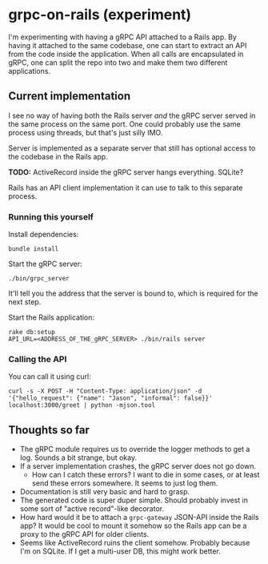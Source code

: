 # grpc-on-rails (experiment)

I'm experimenting with having a gRPC API attached to a Rails app. By having it attached to the same codebase, one can start to extract an API from the code inside the application. When all calls are encapsulated in gRPC, one can split the repo into two and make them two different applications.

## Current implementation

I see no way of having both the Rails server *and* the gRPC server served in the same process on the same port. One could probably use the same process using threads, but that's just silly IMO.

Server is implemented as a separate server that still has optional access to the codebase in the Rails app.

**TODO:** ActiveRecord inside the gRPC server hangs everything. SQLite?

Rails has an API client implementation it can use to talk to this separate process.

### Running this yourself

Install dependencies:

```
bundle install
```

Start the gRPC server:

```
./bin/grpc_server
```

It'll tell you the address that the server is bound to, which is required for the next step.

Start the Rails application:

```
rake db:setup
API_URL=<ADDRESS_OF_THE_gRPC_SERVER> ./bin/rails server
```

### Calling the API

You can call it using curl:

```
curl -s -X POST -H "Content-Type: application/json" -d '{"hello_request": {"name": "Jason", "informal": false}}' localhost:3000/greet | python -mjson.tool
```

## Thoughts so far

* The gRPC module requires us to override the logger methods to get a log. Sounds a bit strange, but okay.
* If a server implementation crashes, the gRPC server does not go down.
  * How can I catch these errors? I want to die in some cases, or at least send these errors somewhere. It seems to just log them.
* Documentation is still very basic and hard to grasp.
* The generated code is super duper simple. Should probably invest in some sort of "active record"-like decorator.
* How hard would it be to attach a `grpc-gateway` JSON-API inside the Rails app? It would be cool to mount it somehow so the Rails app can be a proxy to the gRPC API for older clients.
* Seems like ActiveRecord ruins the client somehow. Probably because I'm on SQLite. If I get a multi-user DB, this might work better.


